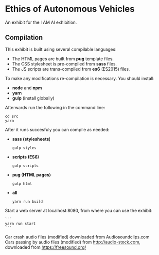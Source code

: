 # Ethics of Autonomous Vehicles

An exhibit for the I AM AI exhibition.

## Compilation

This exhibit is built using several compilable languages:

- The HTML pages are built from **pug** template files.
- The CSS stylesheet is pre-compiled from **sass** files.
- The JS scripts are trans-compiled from **es6** (ES2015) files. 

To make any modifications re-compilation is necessary. You should install:

- **node** and **npm**
- **yarn**
- **gulp** (install globally)

Afterwards run the following in the command line:

```
cd src
yarn
```

After it runs succesfuly you can compile as needed:

- **sass (stylesheets)**
    ```
    gulp styles
    ```
  
- **scripts (ES6)**
    ```
    gulp scripts
    ```

- **pug (HTML pages)**
    ```
    gulp html
    ```

- **all**
    ```
    yarn run build
    ```

Start a web server at localhost:8080, from where you can use the exhibit:

    ```
    yarn run start
    ```

Car crash audio files (modified) downloaded from Audiosoundclips.com
Cars passing by audio files (modified) from http://audio-stock.com, downloaded from https://freesound.org/

